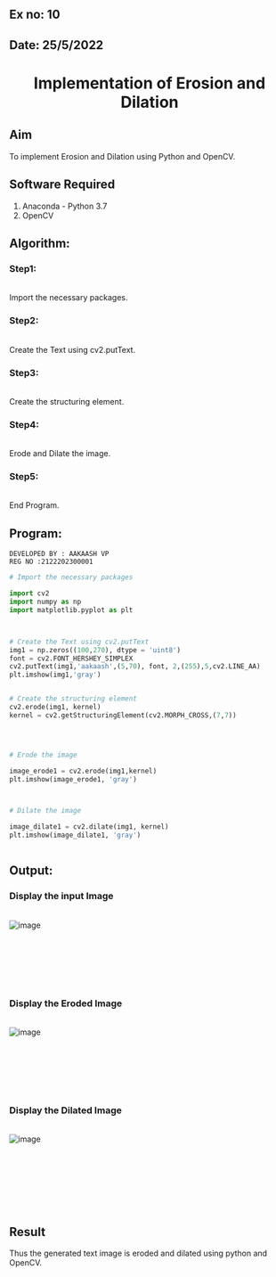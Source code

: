 ## Ex no: 10
## Date: 25/5/2022
# <p align="center">Implementation of Erosion and Dilation

## Aim
To implement Erosion and Dilation using Python and OpenCV.
## Software Required
1. Anaconda - Python 3.7
2. OpenCV
## Algorithm:
### Step1:
<br>Import the necessary packages.


### Step2:
<br>Create the Text using cv2.putText.

### Step3:
<br>Create the structuring element.

### Step4:
<br>Erode and Dilate the image.

### Step5:
<br>End Program.

 
## Program:
```
DEVELOPED BY : AAKAASH VP
REG NO :2122202300001
```

``` Python
# Import the necessary packages

import cv2
import numpy as np
import matplotlib.pyplot as plt



# Create the Text using cv2.putText
img1 = np.zeros((100,270), dtype = 'uint8')
font = cv2.FONT_HERSHEY_SIMPLEX
cv2.putText(img1,'aakaash',(5,70), font, 2,(255),5,cv2.LINE_AA)
plt.imshow(img1,'gray')


# Create the structuring element
cv2.erode(img1, kernel)
kernel = cv2.getStructuringElement(cv2.MORPH_CROSS,(7,7))




# Erode the image

image_erode1 = cv2.erode(img1,kernel)
plt.imshow(image_erode1, 'gray')



# Dilate the image

image_dilate1 = cv2.dilate(img1, kernel)
plt.imshow(image_dilate1, 'gray')



```
## Output:

### Display the input Image
<br>![image](https://user-images.githubusercontent.com/75235212/169644609-5eed6043-59a8-46fb-a7f0-7b6bb224d68f.png)

<br>
<br>
<br>
<br>
<br>

### Display the Eroded Image
<br>![image](https://user-images.githubusercontent.com/75235212/169644695-e021b3da-7d13-46d3-b183-56cc82626a80.png)

<br>
<br>
<br>
<br>
<br>

### Display the Dilated Image
<br>![image](https://user-images.githubusercontent.com/75235212/169644709-1b2f2bda-ae28-4631-8d68-f41e702249a8.png)

<br>
<br>
<br>
<br>
<br>
<br>

## Result
Thus the generated text image is eroded and dilated using python and OpenCV.
